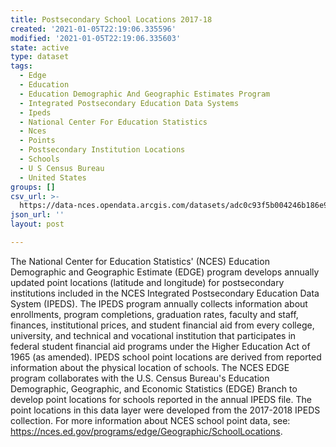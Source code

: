 ```yaml
---
title: Postsecondary School Locations 2017-18
created: '2021-01-05T22:19:06.335596'
modified: '2021-01-05T22:19:06.335603'
state: active
type: dataset
tags:
  - Edge
  - Education
  - Education Demographic And Geographic Estimates Program
  - Integrated Postsecondary Education Data Systems
  - Ipeds
  - National Center For Education Statistics
  - Nces
  - Points
  - Postsecondary Institution Locations
  - Schools
  - U S Census Bureau
  - United States
groups: []
csv_url: >-
  https://data-nces.opendata.arcgis.com/datasets/adc0c93f5b004246b186e90f4b43830f_0.csv?outSR=%7B%22latestWkid%22%3A4269%2C%22wkid%22%3A4269%7D
json_url: ''
layout: post

---
```

<div style='text-align:Left;'><div><div><p><span>The National Center for Education Statistics' (NCES) Education Demographic and Geographic Estimate (EDGE) program develops annually updated point locations (latitude and longitude) for postsecondary institutions included in the NCES Integrated Postsecondary Education Data System (IPEDS). The IPEDS program annually collects information about enrollments, program completions, graduation rates, faculty and staff, finances, institutional prices, and student financial aid from every college, university, and technical and vocational institution that participates in federal student financial aid programs under the Higher Education Act of 1965 (as amended). IPEDS school point locations are derived from reported information about the physical location of schools. The NCES EDGE program collaborates with the U.S. Census Bureau's Education Demographic, Geographic, and Economic Statistics (EDGE) Branch to develop point locations for schools reported in the annual IPEDS file. The point locations in this data layer were developed from the 2017-2018 IPEDS collection. For more information about NCES school point data, see: </span><a href='https://nces.ed.gov/programs/edge/Geographic/SchoolLocations' rel='nofollow ugc' target='_blank'>https://nces.ed.gov/programs/edge/Geographic/SchoolLocations</a><span>. </span></p></div></div></div>
